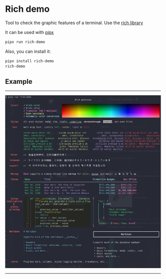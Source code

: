 # Rich demo

Tool to check the graphic features of a terminal. Use the [rich library][1]

It can be used with [pipx][2]

```bash
pipx run rich-demo
```

Also, you can install it:

```bash
pipx install rich-demo
rich-demo
```

## Example

-----

![Rich-demo screenshot](mintty_tiAfx8nc4v.png)

-----

[1]: https://github.com/Textualize/rich
[2]: https://github.com/pypa/pipx
[3]: https://github.com/chemacortes/rich-demo/raw/main/mintty_tiAfx8nc4v.png
